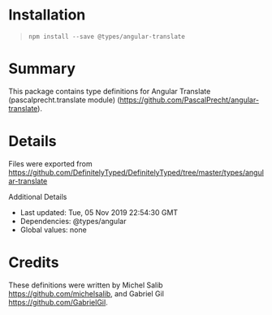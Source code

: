 # Installation
> `npm install --save @types/angular-translate`

# Summary
This package contains type definitions for Angular Translate (pascalprecht.translate module) (https://github.com/PascalPrecht/angular-translate).

# Details
Files were exported from https://github.com/DefinitelyTyped/DefinitelyTyped/tree/master/types/angular-translate

Additional Details
 * Last updated: Tue, 05 Nov 2019 22:54:30 GMT
 * Dependencies: @types/angular
 * Global values: none

# Credits
These definitions were written by Michel Salib <https://github.com/michelsalib>, and Gabriel Gil <https://github.com/GabrielGil>.
